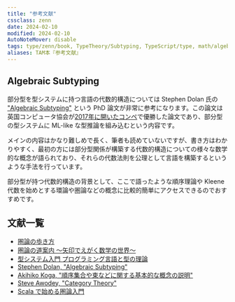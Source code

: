 ```yaml
---
title: "参考文献"
cssclass: zenn
date: 2024-02-10
modified: 2024-02-10
AutoNoteMover: disable
tags: type/zenn/book, TypeTheory/Subtyping, TypeScript/type, math/algebra
aliases: TAM本『参考文献』
---
```


## Algebraic Subtyping

部分型を型システムに持つ言語の代数的構造については Stephen Dolan 氏の ["Algebraic Subtyping"](https://www.bcs.org/media/2128/algebraic-subtyping.pdf) という PhD 論文が非常に参考になります。この論文は英国コンピュータ協会が[2017年に開いたコンペ](https://www.bcs.org/events/awards-and-competitions/distinguished-dissertations/previous-winners/2017-competition/)で優勝した論文であり、部分型の型システムに ML-like な型推論を組み込むという内容です。

メインの内容はかなり難しめで長く、筆者も読めていないですが、書き方はわかりやすく、最初の方には部分型関係が構築する代数的構造についての様々な数学的な概念が語られており、それらの代数法則を公理として言語を構築するというような手法を行っています。

部分型が持つ代数的構造の背景として、ここで語ったような順序理論や Kleene 代数を始めとする環論や圏論などの概念に比較的簡単にアクセスできるのでおすすめです。

## 文献一覧

- [圏論の歩き方](https://www.nippyo.co.jp/shop/book/6936.html)
- [圏論の道案内 ～矢印でえがく数学の世界～](https://gihyo.jp/book/2019/978-4-297-10723-9)
- [型システム入門 プログラミング言語と型の理論](https://www.ohmsha.co.jp/book/9784274069116/)
- [Stephen Dolan, "Algebraic Subtyping"](https://www.bcs.org/media/2128/algebraic-subtyping.pdf)
- [Akihiko Koga, "順序集合や束などに関する基本的な概念の説明"](https://www.cs-study.com/koga/lattice/explanations_on_concepts_of_posets.html)
- [Steve Awodey, "Category Theory"](https://global.oup.com/ukhe/product/category-theory-9780199237180?cc=gb&lang=en&)
- [Scala で始める圏論入門](https://criceta.com/category-theory-with-scala/)

